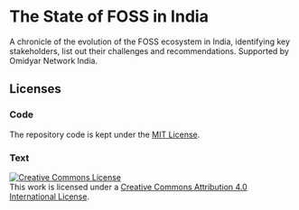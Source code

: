 # The State of FOSS in India

A chronicle of the evolution of the FOSS ecosystem in India, identifying key stakeholders, list out their challenges and recommendations. Supported by Omidyar Network India.

## Licenses

### Code

The repository code is kept under the [MIT License](LICENSE.md).

### Text

<a rel="license" href="http://creativecommons.org/licenses/by/4.0/"><img alt="Creative Commons License" style="border-width:0" src="https://i.creativecommons.org/l/by/4.0/88x31.png" /></a><br />This work is licensed under a <a rel="license" href="http://creativecommons.org/licenses/by/4.0/">Creative Commons Attribution 4.0 International License</a>.
